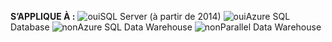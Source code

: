 <Token>**S’APPLIQUE À :** ![oui](media/yes.png)SQL Server (à partir de 2014) ![oui](media/yes.png)Azure SQL Database ![non](media/no.png)Azure SQL Data Warehouse ![non](media/no.png)Parallel Data Warehouse </Token>

